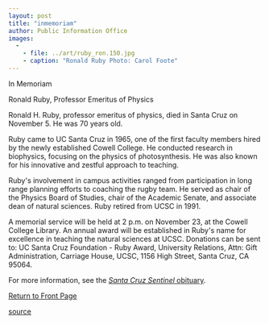 ```yaml
---
layout: post
title: "inmemoriam"
author: Public Information Office
images:
  -
    - file: ../art/ruby_ron.150.jpg
    - caption: "Ronald Ruby Photo: Carol Foote"
---
```


In Memoriam

Ronald Ruby, Professor Emeritus of Physics

Ronald H. Ruby, professor emeritus of physics, died in Santa Cruz on November 5. He was 70 years old.  

Ruby came to UC Santa Cruz in 1965, one of the first faculty members hired by the newly established Cowell College. He conducted research in biophysics, focusing on the physics of photosynthesis. He was also known for his innovative and zestful approach to teaching.  

Ruby's involvement in campus activities ranged from participation in long range planning efforts to coaching the rugby team. He served as chair of the Physics Board of Studies, chair of the Academic Senate, and associate dean of natural sciences. Ruby retired from UCSC in 1991.

A memorial service will be held at 2 p.m. on November 23, at the Cowell College Library. An annual award will be established in Ruby's name for excellence in teaching the natural sciences at UCSC. Donations can be sent to: UC Santa Cruz Foundation - Ruby Award, University Relations, Attn: Gift Administration, Carriage House, UCSC, 1156 High Street, Santa Cruz, CA 95064.

For more information, see the [_Santa Cruz Sentinel_ obituary][1].  

[Return to Front Page][2]

[1]: http://www.santacruzsentinel.com/archive/2003/November/12/robit/stories/01robit.htm
[2]: http://currents.ucsc.edu/

[source](http://www1.ucsc.edu/currents/03-04/11-17/inmemoriam.html "Permalink to inmemoriam")

